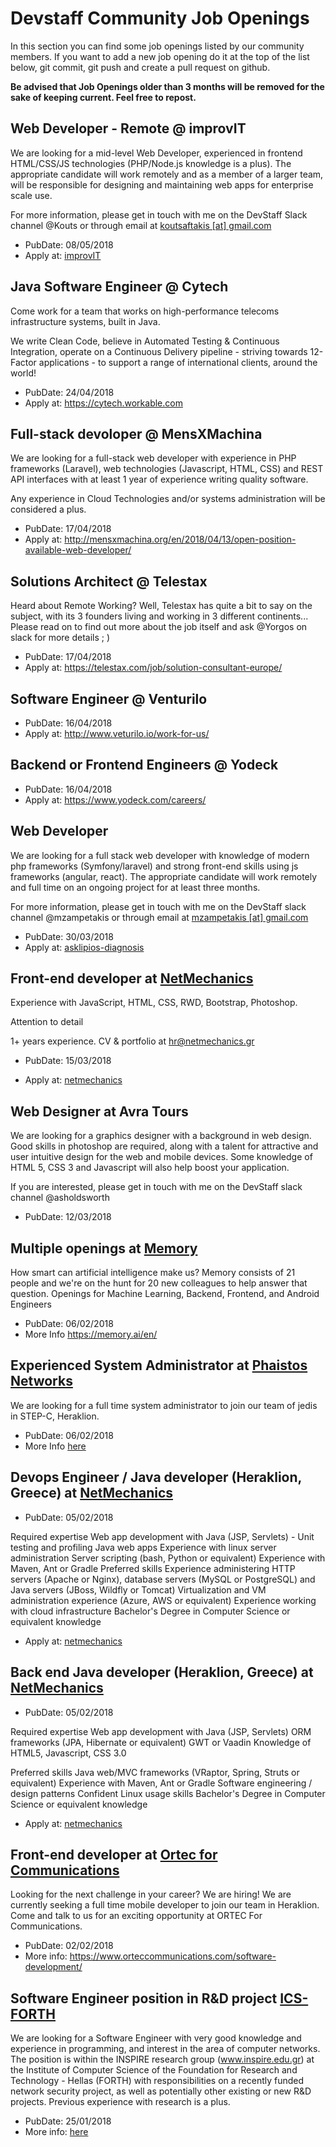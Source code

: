 # Devstaff Community Job Openings

In this section you can find some job openings listed by our community members. If you want to add a new job opening do it at the top of the list below, git commit, git push and create a pull request on github.

__Be advised that Job Openings older than 3 months will be removed for the sake of keeping current. Feel free to repost.__

## Web Developer - Remote @ improvIT

We are looking for a mid-level Web Developer, experienced in frontend HTML/CSS/JS technologies (PHP/Node.js knowledge is a plus). The appropriate candidate will work remotely and as a member of a larger team, will be responsible for designing and maintaining web apps for enterprise scale use.

For more information, please get in touch with me on the DevStaff Slack channel @Kouts or through email at [koutsaftakis [at] gmail.com](mailto:koutsaftakis@gmail.com)

* PubDate: 08/05/2018
* Apply at: [improvIT](http://www.improvit.com.cy/career/declare-interest.html)

## Java Software Engineer @ Cytech
Come work for a team that works on high-performance telecoms infrastructure systems, built in Java.

We write Clean Code, believe in Automated Testing & Continuous Integration, operate on a Continuous Delivery pipeline - striving towards 12-Factor applications - to support a range of international clients, around the world!

* PubDate: 24/04/2018
* Apply at: https://cytech.workable.com

## Full-stack devoloper @ MensXMachina
We are looking for a full-stack web developer with experience in PHP frameworks (Laravel), web technologies (Javascript, HTML, CSS) and REST API interfaces with at least 1 year of experience writing quality software. 

Any experience in Cloud Technologies and/or systems administration will be considered a plus.

* PubDate: 17/04/2018
* Apply at: http://mensxmachina.org/en/2018/04/13/open-position-available-web-developer/

## Solutions Architect @ Telestax 

Heard about Remote Working? Well, Telestax has quite a bit to say on the subject, with its 3 founders living and working in 3 different continents... 
Please read on to find out more about the job itself and ask @Yorgos on slack for more details  ; ) 

* PubDate: 17/04/2018
* Apply at: https://telestax.com/job/solution-consultant-europe/

## Software Engineer @ Venturilo

* PubDate: 16/04/2018
* Apply at: http://www.veturilo.io/work-for-us/

## Backend or Frontend Engineers @ Yodeck

* PubDate: 16/04/2018
* Apply at: https://www.yodeck.com/careers/

## Web Developer

We are looking for a full stack web developer with knowledge of modern php frameworks (Symfony/laravel) and strong front-end skills using js frameworks (angular, react). The appropriate candidate will work remotely and full time on an ongoing project for at least three months.

For more information, please get in touch with me on the DevStaff slack channel @mzampetakis or through email at [mzampetakis [at] gmail.com](mailto:mzampetakis@gmail.com)

* PubDate: 30/03/2018
* Apply at: [asklipios-diagnosis](https://asklipios-diagnosis.gr/el/career/1)

## Front-end developer at [NetMechanics](https://www.netmechanics.gr)

Experience with JavaScript, HTML, CSS, RWD, Bootstrap, Photoshop.

Attention to detail

1+ years experience. CV & portfolio at hr@netmechanics.gr

* PubDate: 15/03/2018

*	Apply at: [netmechanics](https://www.netmechanics.gr/el/εργαστείτε-μαζί-μας-406)

## Web Designer at Avra Tours

We are looking for a graphics designer with a background in web design. Good skills in photoshop are required, along with a talent for attractive and user intuitive design for the web and mobile devices. Some knowledge of HTML 5, CSS 3 and Javascript will also help boost your application.

If you are interested, please get in touch with me on the DevStaff slack channel @asholdsworth

* PubDate: 12/03/2018

## Multiple openings at [Memory](https://memory.ai/en/)

How smart can artificial intelligence make us?
Memory consists of 21 people and we're on the hunt for 20 new colleagues to help answer that question.
Openings for Machine Learning, Backend, Frontend, and Android Engineers

* PubDate: 06/02/2018
* More Info https://memory.ai/en/

## Experienced System Administrator at [Phaistos Networks](http://www.phaistosnetworks.gr)

We are looking for a full time system administrator to join our team of jedis in STEP-C, Heraklion.

* PubDate: 06/02/2018
* More Info [here](https://phaistosnetworks.workable.com/j/86F68936B6)


## Devops Engineer / Java developer (Heraklion, Greece) at [NetMechanics](https://www.netmechanics.gr)

* PubDate: 05/02/2018

Required expertise
	Web app development with Java (JSP, Servlets) -
	Unit testing and profiling Java web apps
	Experience with linux server administration
	Server scripting (bash, Python or equivalent)
	Experience with Maven, Ant or Gradle
Preferred skills
	Experience administering HTTP servers (Apache or Nginx), database servers (MySQL or PostgreSQL) and Java servers (JBoss, Wildfly or Tomcat)
	Virtualization and VM administration experience (Azure, AWS or equivalent)
	Experience working with cloud infrastructure
	Bachelor's Degree in Computer Science or equivalent knowledge

*	Apply at: [netmechanics](https://www.netmechanics.gr/el/εργαστείτε-μαζί-μας-406)

## Back end Java developer (Heraklion, Greece) at [NetMechanics](https://www.netmechanics.gr)

* PubDate: 05/02/2018

Required expertise
	Web app development with Java (JSP, Servlets)
	ORM frameworks (JPA, Hibernate or equivalent)
	GWT or Vaadin
	Knowledge of HTML5, Javascript, CSS 3.0

Preferred skills
	Java web/MVC frameworks (VRaptor, Spring, Struts or equivalent)
	Experience with Maven, Ant or Gradle
	Software engineering / design patterns
	Confident Linux usage skills
	Bachelor's Degree in Computer Science or equivalent knowledge

*	Apply at: [netmechanics](https://www.netmechanics.gr/el/εργαστείτε-μαζί-μας-406)

## Front-end developer at [Ortec for Communications](https://www.orteccommunications.com)

Looking for the next challenge in your career? We are hiring! We are currently seeking a full time mobile developer to join our team in Heraklion. Come and talk to us for an exciting opportunity at ORTEC For Communications.

* PubDate: 02/02/2018
* More info: https://www.orteccommunications.com/software-development/

## Software Engineer position in R&D project [ICS-FORTH](http://www.ics.forth.gr/jobs/en/)

We are looking for a Software Engineer with very good knowledge and experience in programming, and interest in the area of computer networks. The position is within the INSPIRE research group (www.inspire.edu.gr) at the Institute of Computer Science of the Foundation for Research and Technology - Hellas (FORTH) with responsibilities on a recently funded network security project, as well as potentially other existing or new R&D projects. Previous experience with research is a plus.

* PubDate: 25/01/2018
* More info: [here](http://www.ics.forth.gr/job_opportunities/1153_EN_JobAnnouncement_ICS_1153-F.pdf)
